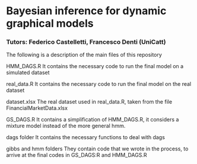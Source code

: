 # Bayesian inference for dynamic graphical models
### Tutors: Federico Castelletti, Francesco Denti (UniCatt)

The following is a description of the main files of this repository

HMM_DAGS.R
It contains the necessary code to run the final model on a simulated dataset

real_data.R
It contains the necessary code to run the final model on the real dataset

dataset.xlsx
The real dataset used in real_data.R, taken from the file FinancialMarketData.xlsx

GS_DAGS.R
It contains a simplification of HMM_DAGS.R, it considers a mixture model instead of the more general hmm.

dags folder
It contains the necessary functions to deal with dags

gibbs and hmm folders
They contain code that we wrote in the process, to arrive at the final codes in GS_DAGS:R and HMM_DAGS.R
